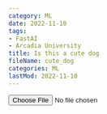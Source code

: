 ```yaml
---
category: ML
date: 2022-11-10
tags:
- FastAI
- Arcadia University
title: Is this a cute dog
fileName: cute_dog
categories: ML
lastMod: 2022-11-10
---
```

<input id="photo" type="file">
<div id="results"></div>
<script>
  async function loaded(reader) {
    const response = await fetch('https://hf.space/embed/jph00/pets/+/api/predict/', {
      method: "POST", body: JSON.stringify({ "data": [reader.result] }),
      headers: { "Content-Type": "application/json" }
    });
    const json = await response.json();
    const label = json['data'][0]['confidences'][0]['label'];
    results.innerHTML = `<br/><img src="${reader.result}" width="300"> <p>${label}</p>`
  }
  function read() {
    const reader = new FileReader();
    reader.addEventListener('load', () => loaded(reader))
    reader.readAsDataURL(photo.files[0]);
  }
  photo.addEventListener('input', read);
</script>
